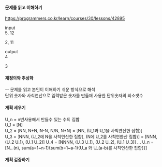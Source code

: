 #### 문제를 읽고 이해하기
https://programmers.co.kr/learn/courses/30/lessons/42895

input</br>
5, 12

2, 11

output</br>
4

3
 
#### 재정의와 추상화<br>
-- 문제를 읽고 본인이 이해하기 쉬운 방식으로 해석<br>
단위 숫자와 사칙연산으로 입력받은 숫자를 만들때 사용한 단위숫자의 최소갯수

#### 계획 세우기<br>
U_n = n번사용해서 만들수 있는 수의 집합<br>
U_1 = [N]<br>
U_2 = [NN, N+N, N-N, N/N, N*N] = [NN, (U_1과 U_1을 사칙연산한 집합)]<br>
U_3 = [NNN, (U_2에 N을 사칙연산한 집합), (N에 U_2를 사칙연한산 집합)] = [NNN, (U_2 U_1), (U_1 U_2)]
U_4 = [NNNN, (U_3 U_1), (U_2 U_2), (U_1 U_3)]
...
U_n = [N...(n), sum(a=1~n-1){sum(b=1~a-1){U_a 와 U_(a-b)를 사칙연산한 집합}}]

#### 계획 검증하기
